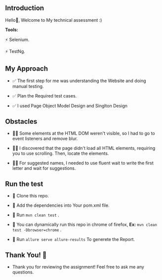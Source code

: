## Introduction
Hello👋, Welcome to My technical assessment :)

**Tools:**


  
  
  ⚡ Selenium.

  
  ⚡ TestNg.

## My Approach

- ✅ The first step for me was understanding the Website and doing manual testing.

- ✅ Plan the Required test cases.

- ✅ I used Page Object Model Design and Singlton Design

  
## Obstacles

- 😮‍💨 Some elements at the HTML DOM weren't visible, so I had to go to event listeners and remove blur.

- 😮‍💨 I discovered that the page didn't load all HTML elements, requiring you to use scrolling. Then, locate the elements.
  
- 😮‍💨 For suggested names, I needed to use fluent wait to write the first letter and wait for suggestions.


  
## Run the test

- 💪 Clone this repo.

- 💪 Add the dependencies into Your pom.xml file.
  
- 💪 Run ```mvn clean test``` .

- 💪 You can dynamically run this repo in chrome of firefox, **Ex:** ```mvn clean test -Dbrowser=chrome```  .

- 💪 Run ```allure serve allure-results``` To generete the Report.


## Thank You! 🥳
- Thank you for reviewing the assignment! Feel free to ask me any questions.




